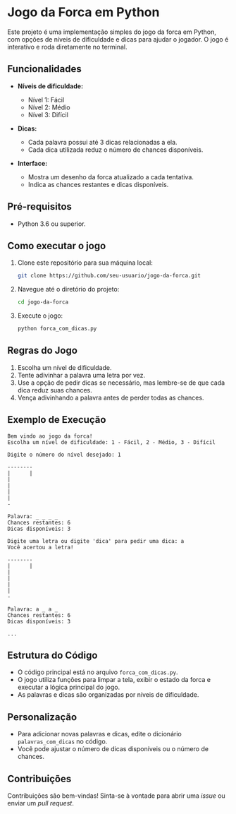 # Jogo da Forca em Python

Este projeto é uma implementação simples do jogo da forca em Python, com opções de níveis de dificuldade e dicas para ajudar o jogador. O jogo é interativo e roda diretamente no terminal.

## Funcionalidades

- **Níveis de dificuldade:**
  - Nível 1: Fácil
  - Nível 2: Médio
  - Nível 3: Difícil

- **Dicas:**
  - Cada palavra possui até 3 dicas relacionadas a ela.
  - Cada dica utilizada reduz o número de chances disponíveis.

- **Interface:**
  - Mostra um desenho da forca atualizado a cada tentativa.
  - Indica as chances restantes e dicas disponíveis.

## Pré-requisitos

- Python 3.6 ou superior.

## Como executar o jogo

1. Clone este repositório para sua máquina local:
   ```bash
   git clone https://github.com/seu-usuario/jogo-da-forca.git
   ```

2. Navegue até o diretório do projeto:
   ```bash
   cd jogo-da-forca
   ```

3. Execute o jogo:
   ```bash
   python forca_com_dicas.py
   ```

## Regras do Jogo

1. Escolha um nível de dificuldade.
2. Tente adivinhar a palavra uma letra por vez.
3. Use a opção de pedir dicas se necessário, mas lembre-se de que cada dica reduz suas chances.
4. Vença adivinhando a palavra antes de perder todas as chances.

## Exemplo de Execução

```plaintext
Bem vindo ao jogo da forca!
Escolha um nível de dificuldade: 1 - Fácil, 2 - Médio, 3 - Difícil

Digite o número do nível desejado: 1

--------
|      |
|      
|      
|      
|      
-

Palavra: _ _ _ _
Chances restantes: 6
Dicas disponíveis: 3

Digite uma letra ou digite 'dica' para pedir uma dica: a
Você acertou a letra!

--------
|      |
|      
|      
|      
|      
-

Palavra: a _ a _
Chances restantes: 6
Dicas disponíveis: 3

...
```

## Estrutura do Código

- O código principal está no arquivo `forca_com_dicas.py`.
- O jogo utiliza funções para limpar a tela, exibir o estado da forca e executar a lógica principal do jogo.
- As palavras e dicas são organizadas por níveis de dificuldade.

## Personalização

- Para adicionar novas palavras e dicas, edite o dicionário `palavras_com_dicas` no código.
- Você pode ajustar o número de dicas disponíveis ou o número de chances.

## Contribuições

Contribuições são bem-vindas! Sinta-se à vontade para abrir uma *issue* ou enviar um *pull request*.




